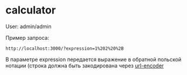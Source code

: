 # calculator

User: admin/admin

Пример запроса:

```
http://localhost:3000/?expression=1%202%20%2B
```

В параметре expression передается выражение в обратной польской нотации (строка должна быть закодирована через [url-encoder](https://www.urlencoder.org/) 

